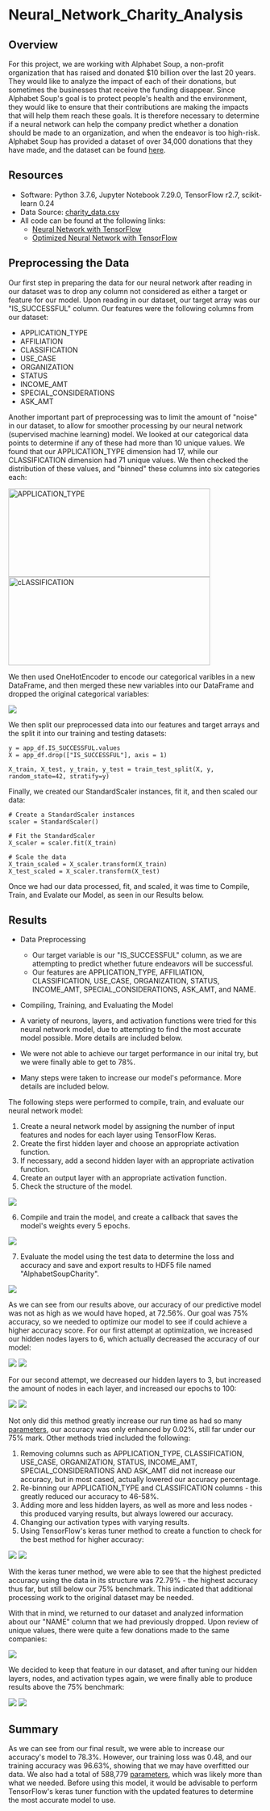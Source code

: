 # Neural_Network_Charity_Analysis

## Overview

For this project, we are working with Alphabet Soup, a non-profit organization that has raised and donated $10 billion over the last 20 years. They would like to analyze the impact of each of their donations, but sometimes the businesses that receive the funding disappear. Since Alphabet Soup's goal is to protect people's health and the environment, they would like to ensure that their contributions are making the impacts that will help them reach these goals. It is therefore necessary to determine if a neural network can help the company predict whether a donation should be made to an organization, and when the endeavor is too high-risk. Alphabet Soup has provided a dataset of over 34,000 donations that they have made, and the dataset can be found [here](https://github.com/crtallent/Neural_Network_Charity_Analysis/blob/main/Resources/charity_data.csv).

## Resources

* Software: Python 3.7.6, Jupyter Notebook 7.29.0, TensorFlow r2.7, scikit-learn 0.24
* Data Source: [charity_data.csv](https://github.com/crtallent/Neural_Network_Charity_Analysis/blob/main/Resources/charity_data.csv)
* All code can be found at the following links: 
  * [Neural Network with TensorFlow](https://github.com/crtallent/Neural_Network_Charity_Analysis/blob/main/AlphabetSoupCharity.ipynb) 
  * [Optimized Neural Network with TensorFlow](https://github.com/crtallent/Neural_Network_Charity_Analysis/blob/main/AlphabetSoupCharity_Optimization_Final.ipynb)

## Preprocessing the Data

Our first step in preparing the data for our neural network after reading in our dataset was to drop any column not considered as either a target or feature for our model. Upon reading in our dataset, our target array was our "IS_SUCCESSFUL" column. Our features were the following columns from our dataset:

* APPLICATION_TYPE
* AFFILIATION
* CLASSIFICATION
* USE_CASE
* ORGANIZATION
* STATUS
* INCOME_AMT
* SPECIAL_CONSIDERATIONS
* ASK_AMT

Another important part of preprocessing was to limit the amount of "noise" in our dataset, to allow for smoother processing by our neural network (supervised machine learning) model. We looked at our categorical data points to determine if any of these had more than 10 unique values. We found that our APPLICATION_TYPE dimension had 17, while our CLASSIFICATION dimension had 71 unique values. We then checked the distribution of these values, and "binned" these columns into six categories each:

<p float="left">
  <img src="https://github.com/crtallent/Neural_Network_Charity_Analysis/blob/main/Resources/Images/APP.png" title="APPLICATION_TYPE" width="400" height="175" />
  <img src="https://github.com/crtallent/Neural_Network_Charity_Analysis/blob/main/Resources/Images/CLASS.png" title="cLASSIFICATION" width="400" height="175" />
</p> 

We then used OneHotEncoder to encode our categorical varibles in a new DataFrame, and then merged these new variables into our DataFrame and dropped the original categorical variables:

<img src="https://github.com/crtallent/Neural_Network_Charity_Analysis/blob/main/Resources/Images/merged%20df.png" />

We then split our preprocessed data into our features and target arrays and the split it into our training and testing datasets:

~~~
y = app_df.IS_SUCCESSFUL.values
X = app_df.drop(["IS_SUCCESSFUL"], axis = 1)

X_train, X_test, y_train, y_test = train_test_split(X, y, random_state=42, stratify=y)

~~~

Finally, we created our StandardScaler instances, fit it, and then scaled our data:

~~~
# Create a StandardScaler instances
scaler = StandardScaler()

# Fit the StandardScaler
X_scaler = scaler.fit(X_train)

# Scale the data
X_train_scaled = X_scaler.transform(X_train)
X_test_scaled = X_scaler.transform(X_test)
~~~

Once we had our data processed, fit, and scaled, it was time to Compile, Train, and Evalate our Model, as seen in our Results below.

## Results

* Data Preprocessing
  * Our target variable is our "IS_SUCCESSFUL" column, as we are attempting to predict whether future endeavors will be successful. 
  * Our features are APPLICATION_TYPE, AFFILIATION, CLASSIFICATION, USE_CASE, ORGANIZATION, STATUS, INCOME_AMT, SPECIAL_CONSIDERATIONS, ASK_AMT, and NAME.

* Compiling, Training, and Evaluating the Model
 * A variety of neurons, layers, and activation functions were tried for this neural network model, due to attempting to find the most accurate model possible. More      details are included below.
 * We were not able to achieve our target performance in our inital try, but we were finally able to get to 78%.
 * Many steps were taken to increase our model's peformance. More details are included below.

The following steps were performed to compile, train, and evaluate our neural network model:

1. Create a neural network model by assigning the number of input features and nodes for each layer using TensorFlow Keras.
2. Create the first hidden layer and choose an appropriate activation function.
3. If necessary, add a second hidden layer with an appropriate activation function.
4. Create an output layer with an appropriate activation function.
5. Check the structure of the model.

<img src="https://github.com/crtallent/Neural_Network_Charity_Analysis/blob/main/Resources/Images/Training.png" />

6. Compile and train the model, and create a callback that saves the model's weights every 5 epochs.

<img src="https://github.com/crtallent/Neural_Network_Charity_Analysis/blob/main/Resources/Images/Callback.png" />

7. Evaluate the model using the test data to determine the loss and accuracy and save and export results to HDF5 file named "AlphabetSoupCharity".

<img src="https://github.com/crtallent/Neural_Network_Charity_Analysis/blob/main/Resources/Images/Evaluate.png" />

As we can see from our results above, our accuracy of our predictive model was not as high as we would have hoped, at 72.56%. Our goal was 75% accuracy, so we needed to optimize our model to see if could achieve a higher accuracy score. For our first attempt at optimization, we increased our hidden nodes layers to 6, which actually decreased the accuracy of our model:

<img src="https://github.com/crtallent/Neural_Network_Charity_Analysis/blob/main/Resources/Images/Attempt%201.png" />

<img src="https://github.com/crtallent/Neural_Network_Charity_Analysis/blob/main/Resources/Images/Result%201.png" />

For our second attempt, we decreased our hidden layers to 3, but increased the amount of nodes in each layer, and increased our epochs to 100:

<img src="https://github.com/crtallent/Neural_Network_Charity_Analysis/blob/main/Resources/Images/Attempt%202.png" />

<img src="https://github.com/crtallent/Neural_Network_Charity_Analysis/blob/main/Resources/Images/Result%202.png" />

Not only did this method greatly increase our run time as had so many [parameters](https://github.com/crtallent/Neural_Network_Charity_Analysis/blob/main/Resources/Images/Params.png), our accuracy was only enhanced by 0.02%, still far under our 75% mark. Other methods tried included the following:

1. Removing columns such as APPLICATION_TYPE, CLASSIFICATION, USE_CASE, ORGANIZATION, STATUS, INCOME_AMT, SPECIAL_CONSIDERATIONS AND ASK_AMT did not increase our accuracy, but in most cased, actually lowered our accuracy percentage.
2. Re-binning our APPLICATION_TYPE and CLASSIFICATION columns - this greatly reduced our accuracy to 46-58%.
3. Adding more and less hidden layers, as well as more and less nodes - this produced varying results, but always lowered our accuracy.
4. Changing our activation types with varying results.
5. Using TensorFlow's keras tuner method to create a function to check for the best method for higher accuracy:

<img src="https://github.com/crtallent/Neural_Network_Charity_Analysis/blob/main/Resources/Images/keras.png" />

<img src="https://github.com/crtallent/Neural_Network_Charity_Analysis/blob/main/Resources/Images/keras%20results.png" />

With the keras tuner method, we were able to see that the highest predicted accuracy using the data in its structure was 72.79% - the highest accuracy thus far, but still below our 75% benchmark. This indicated that additional processing work to the original dataset may be needed.

With that in mind, we returned to our dataset and analyzed information about our "NAME" column that we had previously dropped. Upon review of unique values, there were quite a few donations made to the same companies:

<img src="https://github.com/crtallent/Neural_Network_Charity_Analysis/blob/main/Resources/Images/Name_counts.png" />

We decided to keep that feature in our dataset, and after tuning our hidden layers, nodes, and activation types again, we were finally able to produce results above the 75% benchmark:

<img src="https://github.com/crtallent/Neural_Network_Charity_Analysis/blob/main/Resources/Images/Attempt%203.png" />

<img src="https://github.com/crtallent/Neural_Network_Charity_Analysis/blob/main/Resources/Images/Attempt%203%20Result.png" />
          
## Summary

As we can see from our final result, we were able to increase our accuracy's model to 78.3%.  However, our training loss was 0.48, and our training accuracy was 96.63%, showing that we may have overfitted our data. We also had a total of 588,779 [parameters](https://github.com/crtallent/Neural_Network_Charity_Analysis/blob/main/AlphabetSoupCharity_Optimization_Final.ipynb), which was likely more than what we needed. Before using this model, it would be advisable to perform TensorFlow's keras tuner function with the updated features to determine the most accurate model to use. 


